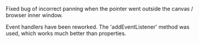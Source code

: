 Fixed bug of incorrect panning when the pointer went outside the canvas / browser inner window.

Event handlers have been reworked. The 'addEventListener' method was used, which works much better than properties.